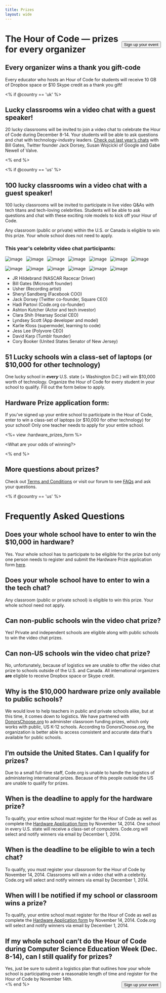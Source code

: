 ```yaml
---
title: Prizes
layout: wide
---
```

<a href="/#join"><button style="float: right; margin-top: 50px">Sign up your event</button></a>
# The Hour of Code — prizes for every organizer

## Every organizer wins a thank you gift-code
Every educator who hosts an Hour of Code for students will receive 10 GB of Dropbox space or $10 Skype credit as a thank you gift!

<% if @country == 'uk' %>

## Lucky classrooms win a video chat with a guest speaker!
20 lucky classrooms will be invited to join a video chat to celebrate the Hour of Code during December 8-14. Your students will be able to ask questions and chat with technology-industry leaders. [Check out last year’s chats](http://www.youtube.com/playlist?list=PLzdnOPI1iJNckJ81gRpJe5mR7imAHDl9a) with Bill Gates, Twitter founder Jack Dorsey, Susan Wojcicki of Google and Gabe Newell of Valve.

<% end %>

<% if @country == 'us' %>

## 100 lucky classrooms win a video chat with a guest speaker!

100 lucky classrooms will be invited to participate in live video Q&As with tech titans and tech-loving celebrities. Students will be able to ask questions and chat with these exciting role models to kick off your Hour of Code. 

Any classroom (public or private) within the U.S. or Canada is eligible to win this prize. Your whole school does not need to apply.

### This year's celebrity video chat  participants:

![image](/images/fit-120/JR-Hildebrand-headshot.png)&nbsp;&nbsp;
![image](/images/fit-120/Bill-Gates-headshot.jpg)&nbsp;&nbsp;
![image](/images/fit-120/Usher-headshot.jpg)&nbsp;&nbsp;
![image](/images/fit-120/Sheryl-Sandberg-headshot.jpg)&nbsp;&nbsp;
![image](/images/fit-120/Jack-Dorsey-headshot.jpg)&nbsp;&nbsp;
![image](/images/fit-120/Hadi-Partovi-headshot.jpg)&nbsp;&nbsp;
![image](/images/fit-120/Ashton-Kutcher-headshot.jpg)&nbsp;&nbsp;

![image](/images/fit-120/Clara-Shih-headshot.jpg)&nbsp;&nbsp;
![image](/images/fit-120/Lyndsey-Scott-headshot.jpg)&nbsp;&nbsp;
![image](/images/fit-120/Karlie-Kloss-headshot.jpg)&nbsp;&nbsp;
![image](/images/fit-120/Jess-Lee-headshot.jpg)&nbsp;&nbsp;
![image](/images/fit-120/David-Karp-headshot.png)&nbsp;&nbsp;
![image](/images/fit-120/Cory-Booker-headshot.jpg)&nbsp;&nbsp;


- JR Hildebrand (NASCAR Racecar Driver)
- Bill Gates (Microsoft founder)
- Usher (Recording artist)
- Sheryl Sandberg (Facebook COO)
- Jack Dorsey (Twitter co-founder, Square CEO)
- Hadi Partovi (Code.org co-founder)
- Ashton Kutcher (Actor and tech investor)
- Clara Shih (Hearsay Social CEO)
- Lyndsey Scott (App developer and model)
- Karlie Kloss (supermodel, learning to code)
- Jess Lee (Polyvore CEO)
- David Karp (Tumblr founder)
- Cory Booker (United States Senator of New Jersey)


## 51 Lucky schools win a class-set of laptops (or $10,000 for other technology)
One lucky school in ***every*** U.S. state (+ Washington D.C.) will win $10,000 worth of technology. Organize the Hour of Code for every student in your school to qualify. Fill out the form below to apply.

## Hardware Prize application form:
If you’ve signed up your entire school to participate in the Hour of Code, enter to win a class-set of laptops (or $10,000 for other technology) for your school! Only one teacher needs to apply for your entire school.

<%= view :hardware_prizes_form %>

<What are your odds of winning?>

<See a list of all schools signed up for the Hour of Code in your state. One public K-12 school in every U.S. state will win a class-set of laptops.>

<% end %>

## More questions about prizes?

Check out <a href="<%= hoc_uri('/prizes-terms') %>">Terms and Conditions</a> or visit our forum to see [FAQs](http://support.code.org) and ask your questions.

<% if @country == 'us' %>

# Frequently Asked Questions


## Does your whole school have to enter to win the $10,000 in hardware?

Yes. Your whole school has to participate to be eligible for the prize but only one person needs to register and submit the Hardware Prize application form <a href="<%= hoc_uri('/prizes') %>">here</a>.


## Does your whole school have to enter to win a the tech chat?
Any classroom (public or private school) is eligible to win this prize. Your whole school need not apply.


## Can non-public schools win the video chat prize?

Yes! Private and independent schools are eligible along with public schools to win the video chat prizes.

## Can non-US schools win the video chat prize?

No, unfortunately, because of logistics we are unable to offer the video chat prize to schools outside of the U.S. and Canada. All international organizers **are** eligible to receive Dropbox space or Skype credit.

## Why is the $10,000 hardware prize only available to public schools?

We would love to help teachers in public and private schools alike, but at this time, it comes down to logistics. We have partnered with [DonorsChoose.org](http://donorschoose.org) to administer classroom funding prizes, which only works with public, US K-12 schools. According to DonorsChoose.org, the organization is better able to access consistent and accurate data that's available for public schools.

## I’m outside the United States. Can I qualify for prizes?

Due to a small full-time staff, Code.org is unable to handle the logistics of administering international prizes. Because of this people outside the US are unable to qualify for prizes.

## When is the deadline to apply for the hardware prize?

To qualify, your entire school must register for the Hour of Code as well as complete the <a href="<%= hoc_uri('/prizes') %>">Hardware Application form</a> by November 14, 2014. One school in every U.S. state will receive a class-set of computers. Code.org will select and notify winners via email by December 1, 2014.


## When is the deadline to be eligible to win a tech chat?

To qualify, you must register your classroom for the Hour of Code by November 14, 2014. Classrooms will win a video chat with a celebrity. Code.org will select and notify winners via email by December 1, 2014.

## When will I be notified if my school or classroom wins a prize?

To qualify, your entire school must register for the Hour of Code as well as complete the <a href="<%= hoc_uri('/prizes') %>">Hardware Application form</a> by November 14, 2014. Code.org will select and notify winners via email by December 1, 2014.

## If my whole school can’t do the Hour of Code during Computer Science Education Week (Dec. 8-14), can I still qualify for prizes?
Yes, just be sure to submit a logistics plan that outlines how your whole school is participating over a reasonable length of time and register for the Hour of Code by November 14th.
<a style="display: block" href="/#join"><button style="float: right;">Sign up your event</button></a>
<% end %>


